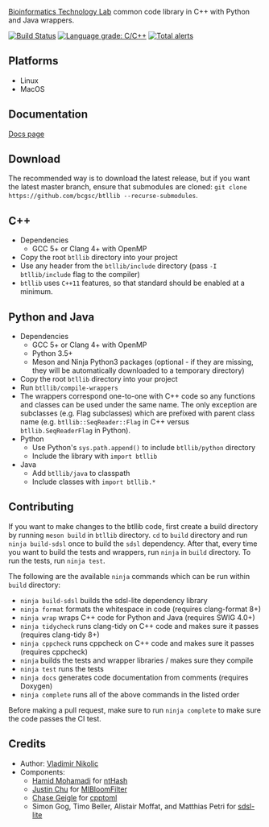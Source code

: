 [Bioinformatics Technology Lab](http://www.birollab.ca/) common code library in C++ with Python and Java wrappers.

[![Build Status](https://dev.azure.com/bcgsc/btl_public/_apis/build/status/bcgsc.btllib)](https://dev.azure.com/bcgsc/btl_public/_build/latest?definitionId=1)
[![Language grade: C/C++](https://img.shields.io/lgtm/grade/cpp/g/bcgsc/btllib.svg?logo=lgtm&logoWidth=18)](https://lgtm.com/projects/g/bcgsc/btllib/context:cpp)
[![Total alerts](https://img.shields.io/lgtm/alerts/g/bcgsc/btllib.svg?logo=lgtm&logoWidth=18)](https://lgtm.com/projects/g/bcgsc/btllib/alerts/)

Platforms
---
- Linux
- MacOS

Documentation
---
[Docs page](https://bcgsc.github.io/btllib/)

Download
---
The recommended way is to download the latest release, but if you want the latest master branch, ensure that submodules are cloned: `git clone https://github.com/bcgsc/btllib --recurse-submodules`.

C++
---
- Dependencies
  * GCC 5+ or Clang 4+ with OpenMP
- Copy the root `btllib` directory into your project
- Use any header from the `btllib/include` directory (pass `-I btllib/include` flag to the compiler)
- `btllib` uses `C++11` features, so that standard should be enabled at a minimum.

Python and Java
---
- Dependencies
  * GCC 5+ or Clang 4+ with OpenMP
  * Python 3.5+
  * Meson and Ninja Python3 packages (optional - if they are missing, they will be automatically downloaded to a temporary directory)
- Copy the root `btllib` directory into your project
- Run `btllib/compile-wrappers`
- The wrappers correspond one-to-one with C++ code so any functions and classes can be used under the same name. The only exception are subclasses (e.g. Flag subclasses) which are prefixed with parent class name (e.g. `btllib::SeqReader::Flag` in C++ versus `btllib.SeqReaderFlag` in Python).
- Python
  * Use Python's `sys.path.append()` to include `btllib/python` directory
  * Include the library with `import btllib`
- Java
  * Add `btllib/java` to classpath
  * Include classes with `import btllib.*`

Contributing
---
If you want to make changes to the btllib code, first create a build directory by running `meson build` in `btllib` directory. `cd` to `build` directory and run `ninja build-sdsl` once to build the `sdsl` dependency. After that, every time you want to build the tests and wrappers, run `ninja` in `build` directory. To run the tests, run `ninja test`.

The following are the available `ninja` commands which can be run within `build` directory:
- `ninja build-sdsl` builds the sdsl-lite dependency library
- `ninja format` formats the whitespace in code (requires clang-format 8+)
- `ninja wrap` wraps C++ code for Python and Java (requires SWIG 4.0+)
- `ninja tidycheck` runs clang-tidy on C++ code and makes sure it passes (requires clang-tidy 8+)
- `ninja cppcheck` runs cppcheck on C++ code and makes sure it passes (requires cppcheck)
- `ninja` builds the tests and wrapper libraries / makes sure they compile
- `ninja test` runs the tests
- `ninja docs` generates code documentation from comments (requires Doxygen)
- `ninja complete` runs all of the above commands in the listed order

Before making a pull request, make sure to run `ninja complete` to make sure the code passes the CI test.

Credits
---
- Author: [Vladimir Nikolic](https://github.com/schutzekatze)
- Components:
  - [Hamid Mohamadi](https://github.com/mohamadi) for [ntHash](https://github.com/bcgsc/ntHash)
  - [Justin Chu](https://github.com/JustinChu) for [MIBloomFilter](https://github.com/bcgsc/btl_bloomfilter)
  - [Chase Geigle](https://github.com/skystrife) for [cpptoml](https://github.com/skystrife/cpptoml)
  - Simon Gog, Timo Beller, Alistair Moffat, and Matthias Petri for [sdsl-lite](https://github.com/simongog/sdsl-lite)